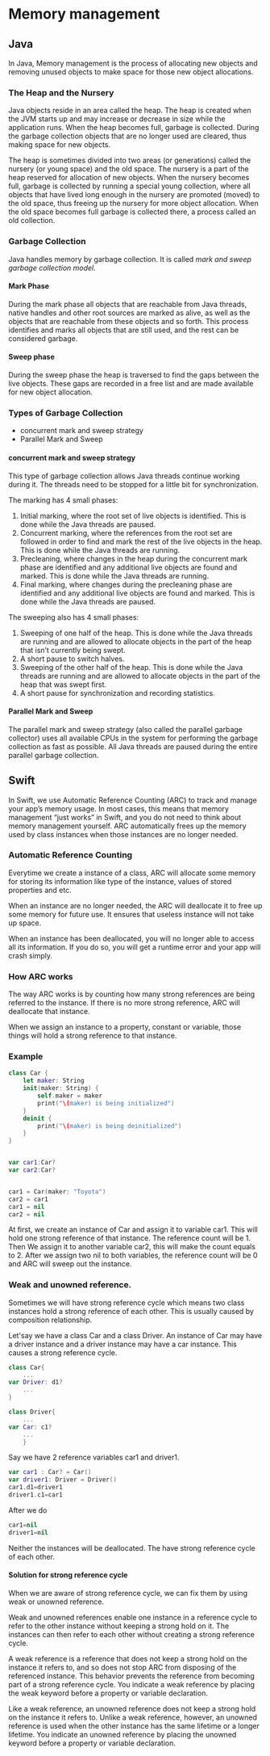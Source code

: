 # Memory management
## Java
In Java, Memory management is the process of allocating new objects and removing unused objects to make space for those new object allocations.

### The Heap and the Nursery
Java objects reside in an area called the heap. The heap is created when the JVM starts up and may increase or decrease in size while the application runs. When the heap becomes full, garbage is collected. During the garbage collection objects that are no longer used are cleared, thus making space for new objects.

The heap is sometimes divided into two areas (or generations) called the nursery (or young space) and the old space. The nursery is a part of the heap reserved for allocation of new objects. When the nursery becomes full, garbage is collected by running a special young collection, where all objects that have lived long enough in the nursery are promoted (moved) to the old space, thus freeing up the nursery for more object allocation. When the old space becomes full garbage is collected there, a process called an old collection.

### Garbage Collection
Java handles memory by garbage collection. It is called *mark and sweep garbage collection model*.

#### Mark Phase
During the mark phase all objects that are reachable from Java threads, native handles and other root sources are marked as alive, as well as the objects that are reachable from these objects and so forth. This process identifies and marks all objects that are still used, and the rest can be considered garbage.

#### Sweep phase
During the sweep phase the heap is traversed to find the gaps between the live objects. These gaps are recorded in a free list and are made available for new object allocation.

### Types of Garbage Collection
* concurrent mark and sweep strategy
* Parallel Mark and Sweep

#### concurrent mark and sweep strategy
This type of garbage collection allows Java threads continue working during it. The threads need to be stopped for a little
bit for synchronization.

The marking has 4 small phases:
1. Initial marking, where the root set of live objects is identified. This is done while the Java threads are paused.
2. Concurrent marking, where the references from the root set are followed in order to find and mark the rest of the live objects in the heap. This is done while the Java threads are running.
3. Precleaning, where changes in the heap during the concurrent mark phase are identified and any additional live objects are found and marked. This is done while the Java threads are running.
4. Final marking, where changes during the precleaning phase are identified and any additional live objects are found and marked. This is done while the Java threads are paused.

The sweeping also has 4 small phases:
1. Sweeping of one half of the heap. This is done while the Java threads are running and are allowed to allocate objects in the part of the heap that isn’t currently being swept.
2. A short pause to switch halves.
3. Sweeping of the other half of the heap. This is done while the Java threads are running and are allowed to allocate objects in the part of the heap that was swept first.
4. A short pause for synchronization and recording statistics.

#### Parallel Mark and Sweep
The parallel mark and sweep strategy (also called the parallel garbage collector) uses all available CPUs in the system for performing the garbage collection as fast as possible. All Java threads are paused during the entire parallel garbage collection.

## Swift
In Swift, we use Automatic Reference Counting (ARC) to track and manage your app’s memory usage. In most cases, this means that memory management “just works” in Swift, and you do not need to think about memory management yourself. ARC automatically frees up the memory used by class instances when those instances are no longer needed.

### Automatic Reference Counting
Everytime we create a instance of a class, ARC will allocate some memory for storing its information like
type of the instance, values of stored properties and etc.

When an instance are no longer needed, the ARC will deallocate it to free up some memory for future use. It ensures that
useless instance will not take up space.

When an instance has been deallocated, you will no longer able to access all its information. If you do so, you will get a runtime error and your app will crash simply.

### How ARC works
The way ARC works is by counting how many strong references are being referred to the instance. If there is no more strong
reference, ARC will deallocate that instance.

When we assign an instance to a property, constant or variable, those things will hold a strong reference to that instance.

### Example
```Swift
class Car {
    let maker: String
    init(maker: String) {
        self.maker = maker
        print("\(maker) is being initialized")
    }
    deinit {
        print("\(maker) is being deinitialized")
    }
}


var car1:Car?
var car2:Car?


car1 = Car(maker: "Toyota")
car2 = car1
car1 = nil
car2 = nil
```

At first, we create an instance of Car and assign it to variable car1. This will hold one strong reference of that instance.
The reference count will be 1. Then We assign it to another variable car2, this will make the count equals to 2.
After we assign two nil to both variables, the reference count will be 0 and ARC will sweep out the instance.

### Weak and unowned reference.
Sometimes we will have strong reference cycle which means two class instances hold a strong reference of each other.
This is usually caused by composition relationship.

Let'say we have a class Car and a class Driver. An instance of Car may have a driver instance and a driver instance
may have a car instance. This causes a strong reference cycle.

```Swift
class Car{
    ...
var Driver: d1?
    ...
}

class Driver{
    ...
var Car: c1?
    ...
    }
```

Say we have 2 reference variables car1 and driver1.

```Swift
var car1 : Car? = Car()
var driver1: Driver = Driver()
car1.d1=driver1
driver1.c1=car1
```

After we do

```Swift
car1=nil
driver1=nil
```
Neither the instances will be deallocated. The have strong reference cycle of each other.

#### Solution for strong reference cycle
When we are aware of strong reference cycle, we can fix them by using weak or unowned reference.

Weak and unowned references enable one instance in a reference cycle to refer to the other instance without keeping a strong hold on it. The instances can then refer to each other without creating a strong reference cycle.

A weak reference is a reference that does not keep a strong hold on the instance it refers to, and so does not stop ARC from disposing of the referenced instance. This behavior prevents the reference from becoming part of a strong reference cycle. You indicate a weak reference by placing the weak keyword before a property or variable declaration.

Like a weak reference, an unowned reference does not keep a strong hold on the instance it refers to. Unlike a weak reference, however, an unowned reference is used when the other instance has the same lifetime or a longer lifetime. You indicate an unowned reference by placing the unowned keyword before a property or variable declaration.
